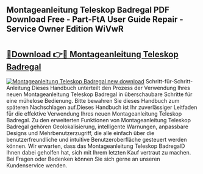 ## Montageanleitung Teleskop Badregal PDF Download Free - Part-FtA User Guide Repair - Service Owner Edition WiVwR

# <h2><a href="http://df8y9w.blite.top/?on=Montageanleitung+Teleskop+Badregal">🔗Download 👉🔴 Montageanleitung Teleskop Badregal</a></h2>

[![Montageanleitung Teleskop Badregal new download](https://i.imgur.com/lujVjoI.png)](http://df8y9w.blite.top/?on=Montageanleitung+Teleskop+Badregal)
Schritt-für-Schritt-Anleitung Dieses Handbuch unterteilt den Prozess der Verwendung Ihres neuen Montageanleitung Teleskop Badregal in überschaubare Schritte für eine mühelose Bedienung. Bitte bewahren Sie dieses Handbuch zum späteren Nachschlagen auf.Dieses Handbuch ist Ihr zuverlässiger Leitfaden für die effektive Verwendung Ihres neuen Montageanleitung Teleskop Badregal. Zu den erweiterten Funktionen von Montageanleitung Teleskop Badregal gehören Geolokalisierung, intelligente Warnungen, anpassbare Designs und Mehrbenutzerzugriff, die alle einfach über die benutzerfreundliche und intuitive Benutzeroberfläche gesteuert werden können. Wir erwarten, dass das Montageanleitung Teleskop BadregalD Ihnen dabei geholfen hat, sich mit Ihrem letzten Kauf vertraut zu machen. Bei Fragen oder Bedenken können Sie sich gerne an unseren Kundenservice wenden.
